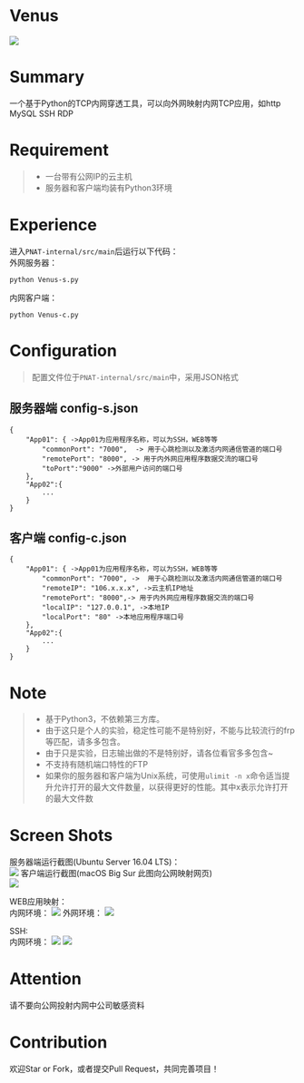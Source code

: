 # Venus
![](https://img.shields.io/badge/Python-3.x+-brightgreen.svg)
# Summary
一个基于Python的TCP内网穿透工具，可以向外网映射内网TCP应用，如http MySQL SSH RDP

# Requirement
> * 一台带有公网IP的云主机
> * 服务器和客户端均装有Python3环境

# Experience

进入`PNAT-internal/src/main`后运行以下代码：<br>
外网服务器：
```
python Venus-s.py
```
内网客户端：
```
python Venus-c.py
```

# Configuration
> 配置文件位于`PNAT-internal/src/main`中，采用JSON格式
## 服务器端 config-s.json
```
{
    "App01": { ->App01为应用程序名称，可以为SSH，WEB等等
        "commonPort": "7000",  -> 用于心跳检测以及激活内网通信管道的端口号
        "remotePort": "8000", -> 用于内外网应用程序数据交流的端口号
        "toPort":"9000" ->外部用户访问的端口号
    },
    "App02":{
        ...
    }
}
```
## 客户端 config-c.json
```
{
    "App01": { ->App01为应用程序名称，可以为SSH，WEB等等
        "commonPort": "7000", ->  用于心跳检测以及激活内网通信管道的端口号
        "remoteIP": "106.x.x.x", ->云主机IP地址
        "remotePort": "8000",-> 用于内外网应用程序数据交流的端口号
        "localIP": "127.0.0.1", ->本地IP
        "localPort": "80" ->本地应用程序端口号
    },
    "App02":{
        ...
    }
}
```

# Note
> * 基于Python3，不依赖第三方库。
> * 由于这只是个人的实验，稳定性可能不是特别好，不能与比较流行的frp等匹配，请多多包含。
> * 由于只是实验，日志输出做的不是特别好，请各位看官多多包含~
> * 不支持有随机端口特性的FTP
> * 如果你的服务器和客户端为Unix系统，可使用`ulimit -n x`命令适当提升允许打开的最大文件数量，以获得更好的性能。其中x表示允许打开的最大文件数

# Screen Shots

服务器端运行截图(Ubuntu Server 16.04 LTS)：<br>
![](https://xxx.ilovefishc.com/album/202101/03/153356bscskubxycnzkkou.jpg)
客户端运行截图(macOS Big Sur 此图向公网映射网页)<br>
![](https://xxx.ilovefishc.com/album/202101/03/153409h66dia5h00fzusda.jpg)

WEB应用映射：<br>
内网环境：
![](https://img-blog.csdnimg.cn/20190623221123120.png?x-oss-process=image/watermark,type_ZmFuZ3poZW5naGVpdGk,shadow_10,text_aHR0cHM6Ly9ibG9nLmNzZG4ubmV0L21nc2t5MQ==,size_16,color_FFFFFF,t_70)
外网环境：
![](https://img-blog.csdnimg.cn/20190623221148508.png?x-oss-process=image/watermark,type_ZmFuZ3poZW5naGVpdGk,shadow_10,text_aHR0cHM6Ly9ibG9nLmNzZG4ubmV0L21nc2t5MQ==,size_16,color_FFFFFF,t_70)

SSH:<br>
内网环境：
![](https://img-blog.csdnimg.cn/20190623225450405.png?x-oss-process=image/watermark,type_ZmFuZ3poZW5naGVpdGk,shadow_10,text_aHR0cHM6Ly9ibG9nLmNzZG4ubmV0L21nc2t5MQ==,size_16,color_FFFFFF,t_70)
![](https://img-blog.csdnimg.cn/20190623225550893.png?x-oss-process=image/watermark,type_ZmFuZ3poZW5naGVpdGk,shadow_10,text_aHR0cHM6Ly9ibG9nLmNzZG4ubmV0L21nc2t5MQ==,size_16,color_FFFFFF,t_70)

# Attention
请不要向公网投射内网中公司敏感资料

# Contribution
欢迎Star or Fork，或者提交Pull Request，共同完善项目！
